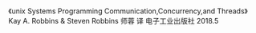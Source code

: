 《unix Systems Programming Communication,Concurrency,and Threads》
Kay A. Robbins  &  Steven Robbins
师蓉 译
电子工业出版社 2018.5